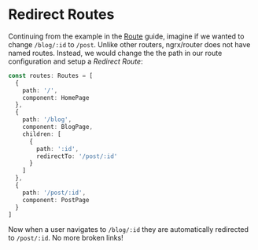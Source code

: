 # Redirect Routes

Continuing from the example in the [Route](route.md) guide, imagine if we wanted to change `/blog/:id` to `/post`. Unlike other routers, ngrx/router does not have named routes. Instead, we would change the the path in our route configuration and setup a _Redirect Route_:

```ts
const routes: Routes = [
  {
    path: '/',
    component: HomePage
  },
  {
    path: '/blog',
    component: BlogPage,
    children: [
      {
        path: ':id',
        redirectTo: '/post/:id'
      }
    ]
  },
  {
    path: '/post/:id',
    component: PostPage
  }
]
```

Now when a user navigates to `/blog/:id` they are automatically redirected to `/post/:id`. No more broken links!
